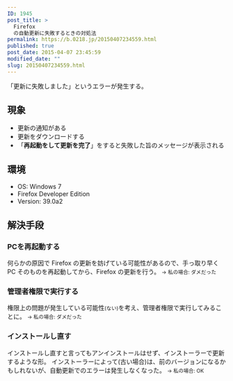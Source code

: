 ```yaml
---
ID: 1945
post_title: >
  Firefox
  の自動更新に失敗するときの対処法
permalink: https://b.0218.jp/20150407234559.html
published: true
post_date: 2015-04-07 23:45:59
modified_date: ""
slug: 20150407234559.html
---
```

「更新に失敗しました」というエラーが発生する。
<!--more-->
<h2>現象</h2>
<ul>
 <li>更新の通知がある</li>
 <li>更新をダウンロードする</li>
 <li>「<b>再起動をして更新を完了</b>」をすると失敗した旨のメッセージが表示される</li>
</ul>

<h2>環境</h2>
<ul>
 <li>OS: Windows 7</li>
 <li>Firefox Developer Edition</li>
 <li>Version: 39.0a2</li>
</ul>

<h2>解決手段</h2>
<h3>PCを再起動する</h3>
何らかの原因で Firefox の更新を妨げている可能性があるので、手っ取り早く PC そのものを再起動してから、Firefox の更新を行う。
<small>→ 私の場合: ダメだった</small>


<h3>管理者権限で実行する</h3>
権限上の問題が発生している可能性<small>(ない)</small>を考え、管理者権限で実行してみることに。
<small>→ 私の場合: ダメだった</small>


<h3>インストールし直す</h3>
インストールし直すと言ってもアンインストールはせず、インストーラーで更新するような形。
インストーラーによって(古い場合)は、前のバージョンになるかもしれないが、自動更新でのエラーは発生しなくなった。
<small>→ 私の場合: OK</small>